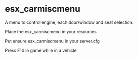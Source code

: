 # esx_carmiscmenu
A menu to control engine, each door/window and seat selection.


Place the esx_carmiscmenu in your resources

Put ensure esx_carmiscmenu in your server.cfg

Press F10 in game while in a vehicle
